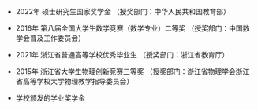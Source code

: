 - 2022年 硕士研究生国家奖学金 （授奖部门：中华人民共和国教育部）
- 2016年 第八届全国大学生数学竞赛（数学专业）二等奖 （授奖部门：中国数学会普及工作委员会）

- 2021年 浙江省普通高等学校优秀毕业生 （授奖部门：浙江省教育厅）
- 2015年 浙江省大学生物理创新竞赛三等奖 （授奖部门：浙江省物理学会浙江省高等学校大学物理教学指导委员会）

- 学校颁发的学业奖学金

